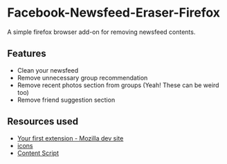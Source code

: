 # Facebook-Newsfeed-Eraser-Firefox
A simple firefox browser add-on for removing newsfeed contents. 
## Features
- Clean your newsfeed
- Remove unnecessary group recommendation
- Remove recent photos section from groups (Yeah! These can be weird too)
- Remove friend suggestion section

## Resources used
- [Your first extension - Mozilla dev site](https://developer.mozilla.org/en-US/docs/Mozilla/Add-ons/WebExtensions/Your_first_WebExtension)
- [icons](https://developer.mozilla.org/en-US/docs/Mozilla/Add-ons/WebExtensions/manifest.json/icons)
- [Content Script](https://developer.mozilla.org/en-US/docs/Mozilla/Add-ons/WebExtensions/Content_scripts)